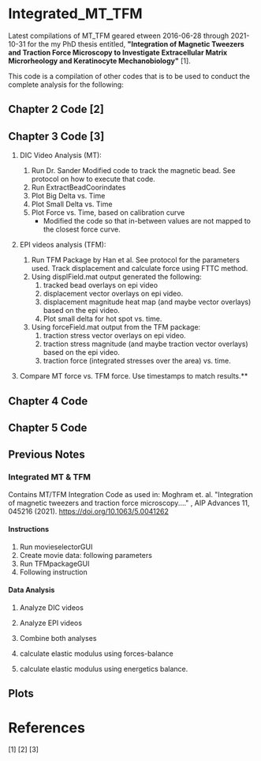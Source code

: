 # Integrated_MT_TFM
Latest compilations of MT_TFM geared etween 2016-06-28 through 2021-10-31 for the my PhD thesis entitled, **"Integration of Magnetic Tweezers and Traction Force Microscopy to Investigate Extracellular Matrix Microrheology and Keratinocyte Mechanobiology"** [1].

This code is a compilation of other codes that is to be used to conduct the complete analysis for the following:

## Chapter 2 Code [2]



## Chapter 3 Code [3]
1. DIC Video Analysis (MT):
	1. Run Dr. Sander Modified code to track the magnetic bead. See protocol on how to execute that code.
	2. Run ExtractBeadCoorindates
	3. Plot Big Delta vs. Time
	4. Plot Small Delta vs. Time
	5. Plot Force vs. Time, based on calibration curve
		* Modified the code so that in-between values are not mapped to the closest force curve.

2. EPI videos analysis (TFM): 
	1. Run TFM Package by Han et al. See protocol for the parameters used. Track displacement and calculate force using FTTC method.
	2. Using displField.mat output generated the following:
		1. tracked bead overlays on epi video
		2. displacement vector overlays on epi video.
		3. displacement magnitude heat map (and maybe vector overlays) based on the epi video.
		4. Plot small delta for hot spot vs. time.
	3. Using forceField.mat output from the TFM package: 
		1. traction stress vector overlays on epi video.
		2. traction stress magnitude (and maybe traction vector overlays) based on the epi video.
		3. traction force (integrated stresses over the area) vs. time.

3. Compare MT force vs. TFM force. Use timestamps to match results.**

## Chapter 4 Code




## Chapter 5 Code

## Previous Notes
### Integrated MT & TFM
Contains MT/TFM Integration Code as used in: Moghram et. al. "Integration of magnetic tweezers and traction force microscopy...." , AIP Advances 11, 045216 (2021). https://doi.org/10.1063/5.0041262

#### Instructions
1. Run movieselectorGUI
2. Create movie data: following parameters
3. Run TFMpackageGUI
4. Following instruction


#### Data Analysis
1. Analyze DIC videos
2. Analyze EPI videos
3. Combine both analyses

4. calculate elastic modulus using forces-balance
5. calculate elastic modulus using energetics balance.

## Plots



# References
[1]
[2]
[3]

